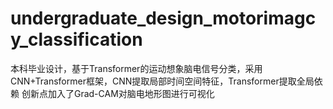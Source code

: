 # undergraduate_design_motorimagcy_classification
本科毕业设计，基于Transformer的运动想象脑电信号分类，采用CNN+Transformer框架，CNN提取局部时间空间特征，Transformer提取全局依赖
创新点加入了Grad-CAM对脑电地形图进行可视化
